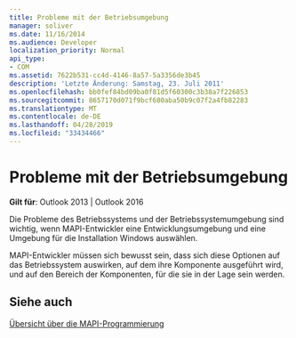 ```yaml
---
title: Probleme mit der Betriebsumgebung
manager: soliver
ms.date: 11/16/2014
ms.audience: Developer
localization_priority: Normal
api_type:
- COM
ms.assetid: 7622b531-cc4d-4146-8a57-5a3356de3b45
description: 'Letzte Änderung: Samstag, 23. Juli 2011'
ms.openlocfilehash: bb0fef84bd09ba0f81d5f60300c3b38a7f226853
ms.sourcegitcommit: 8657170d071f9bcf680aba50b9c07f2a4fb82283
ms.translationtype: MT
ms.contentlocale: de-DE
ms.lasthandoff: 04/28/2019
ms.locfileid: "33434466"
---
```

# <a name="operating-environment-issues"></a>Probleme mit der Betriebsumgebung

  
  
**Gilt für**: Outlook 2013 | Outlook 2016 
  
Die Probleme des Betriebssystems und der Betriebssystemumgebung sind wichtig, wenn MAPI-Entwickler eine Entwicklungsumgebung und eine Umgebung für die Installation Windows auswählen.
  
MAPI-Entwickler müssen sich bewusst sein, dass sich diese Optionen auf das Betriebssystem auswirken, auf dem ihre Komponente ausgeführt wird, und auf den Bereich der Komponenten, für die sie in der Lage sein werden.
  
## <a name="see-also"></a>Siehe auch



[Übersicht über die MAPI-Programmierung](mapi-programming-overview.md)

